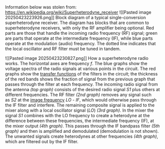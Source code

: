 Information below was stolen from:
https://en.wikipedia.org/wiki/Superheterodyne_receiver
![[Pasted image 20250423223926.png]]
Block diagram of a typical single-conversion superheterodyne receiver. The diagram has blocks that are common to superheterodyne receivers, with only the RF amplifier being optional. Red parts are those that handle the incoming radio frequency (RF) signal; green are parts that operate at the intermediate frequency (IF), while blue parts operate at the modulation (audio) frequency. The dotted line indicates that the local oscillator and RF filter must be tuned in tandem.





![[Pasted image 20250423230827.png]]
How a superheterodyne radio works. The horizontal axes are frequency _f_. The blue graphs show the voltage spectra of the radio signals at various points in the circuit. The red graphs show the [transfer functions](https://en.wikipedia.org/wiki/Transfer_function "Transfer function") of the filters in the circuit; the thickness of the red bands shows the fraction of signal from the previous graph that passes through the filter at each frequency. The incoming radio signal from the antenna _(top graph)_ consists of the desired radio signal _S1_ plus others at different frequencies. The RF filter _(2nd graph)_ removes any signal such as _S2_ at the [image frequency](https://en.wikipedia.org/wiki/Image_frequency "Image frequency") _LO_ - _IF_, which would otherwise pass through the IF filter and interfere. The remaining composite signal is applied to the mixer along with a local oscillator signal (_LO_) _(3rd graph)_. In the mixer the signal _S1_ combines with the LO frequency to create a heterodyne at the difference between these frequencies, the intermediate frequency (IF), at the mixer output _(4th graph)_. This passes through the IF bandpass filter _(5th graph)_ and then is amplified and demodulated (demodulation is not shown). The unwanted signals create heterodynes at other frequencies _(4th graph)_, which are filtered out by the IF filter.
